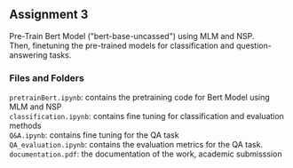## Assignment 3
Pre-Train Bert Model ("bert-base-uncassed") using MLM and NSP. <br> 
Then, finetuning the pre-trained models for classification and question-answering tasks.

### Files and Folders<br>
`pretrainBert.ipynb`: contains the pretraining code for Bert Model using MLM and NSP<br>
`classification.ipynb`: contains fine tuning for classification and evaluation methods<br>
`Q&A.ipynb`: contains fine tuning for the QA task<br>
`QA_evaluation.ipynb`: contains the evaluation metrics for the QA task. <br>
`documentation.pdf`: the documentation of the work, academic submisssion <br>
